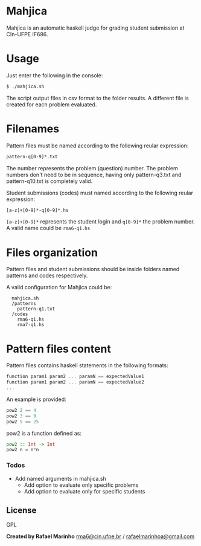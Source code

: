 # Mahjica

Mahjica is an automatic haskell judge for grading student submission at CIn-UFPE IF686.

# Usage
Just enter the following in the console:
```sh
$ ./mahjica.sh
```

The script output files in csv format to the folder results. A different file is created for each problem evaluated.

# Filenames
Pattern files must be named according to the following reular expression:
``` bash
pattern-q[0-9]*.txt
```
The number represents the problem (question) number. The problem numbers don't need to be in sequence, having only pattern-q3.txt and pattern-q10.txt is completely valid.

Student submissions (codes) must named according to the following reular expression:
``` bash
[a-z]+[0-9]*-q[0-9]*.hs
```
``` [a-z]+[0-9]* ``` represents the student login and ``` q[0-9]* ``` the problem number. A valid name could be ``` rma6-q1.hs ```
# Files organization
Pattern files and student submissions should be inside folders named patterns and codes respectively.

A valid configuration for Mahjica could be:
```
  mahjica.sh
  /patterns
    pattern-q1.txt
  /codes
    rma6-q1.hs
    rma7-q1.hs
```

# Pattern files content
Pattern files contains haskell statements in the following formats:
``` haskell
function param1 param2 ... paramN == expectedValue1
function param1 param2 ... paramN == expectedValue2
...
```
An example is provided:
``` haskell
pow2 2 == 4
pow2 3 == 9
pow2 5 == 25
```
pow2 is a function defined as:
``` haskell
pow2 :: Int -> Int
pow2 n = n*n
```

### Todos

 - Add named arguments in mahjica.sh
   - Add option to evaluate only specific problems
   - Add option to evaluate only for specific students

License
----
GPL

**Created by Rafael Marinho**
rma6@cin.ufpe.br / rafaelmarinhoa@gmail.com
